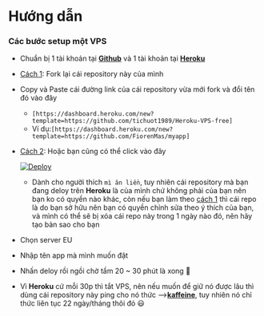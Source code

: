 # **Hướng dẫn**

### **Các bước setup một VPS**
- Chuẩn bị 1 tài khoản tại [**Github**](https://github.com/) và 1 tài khoản tại [**Heroku**](https://dashboard.heroku.com/)
- <ins>Cách 1</ins>: Fork lại cái repository này của mình 
- Copy và Paste cái đường link của cái repository vừa mới fork và đổi tên đó vào đây 
    -  `[https://dashboard.heroku.com/new?template=https://github.com/tichuot1989/Heroku-VPS-free]`
    -  Ví dụ:`[https://dashboard.heroku.com/new?template=https://github.com/FiorenMas/myapp]`
- <ins>Cách 2</ins>: Hoặc bạn cũng có thể click vào đây

     [![Deploy](https://www.herokucdn.com/deploy/button.svg)](https://heroku.com/deploy?template=https://github.com/tichuot1989/Heroku-VPS-free/)
    - Dành cho người thích `mì ăn liền`, tuy nhiên cái repository mà bạn đang deloy trên **Heroku** là của mình chứ không phải của bạn nên bạn ko có quyền nào khác, còn nếu bạn làm theo <ins>cách 1</ins> thì cái repo là do bạn sở hữu nên bạn có quyền chỉnh sửa theo ý thích của bạn, và mình có thể sẽ bị xóa cái repo này trong 1 ngày nào đó, nên hãy tạo bản sao cho bạn
- Chọn server EU
- Nhập tên app mà mình muốn đặt
- Nhấn deloy rồi ngồi chờ tầm 20 ~ 30 phút là xong 🤗
- Vì **Heroku** cứ mỗi 30p thì tắt VPS, nên nếu muốn để giữ nó được lâu thì dùng cái repository này ping cho nó thức -->[**kaffeine**](https://github.com/RomainButteaud/Kaffeine), tuy nhiên nó chỉ thức liên tục 22 ngày/tháng thôi đó :smiley:
